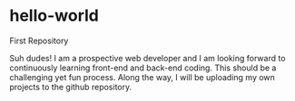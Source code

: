 # hello-world
First Repository

Suh dudes!  I am a prospective web developer and I am looking forward to continuously learning front-end and back-end coding.  This should be a challenging yet fun process.  Along the way, I will be uploading my own projects to the github repository.  
